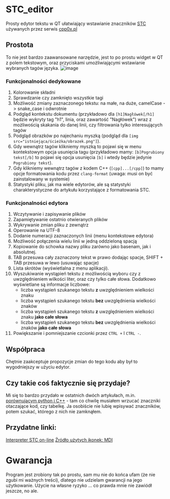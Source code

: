 # STC_editor
Prosty edytor tekstu w QT ułatwiający wstawianie znaczników [STC](https://cpp0x.pl/kursy/Kurs-STC/169) używanych przez serwis [cpp0x.pl](https://cpp0x.pl/)

## Prostota
To nie jest bardzo zaawansowane narzędzie, jest to po prostu widget w QT z polem tekstowym, oraz przyciskami umożliwiającymi wstawianie wybranych tagów języka.
![image](https://github.com/user-attachments/assets/17571fce-a89c-4c99-a38a-fd72ee65c7d5)

### Funkcjonalności dedykowane
1. Kolorowanie składni
2. Sprawdzanie czy zamknięto wszystkie tagi
3. Możliwość zmiany zaznaczonego tekstu: na małe, na duże, camelCase -> snake_case i odwrotnie
4. Podgląd kontekstu dokumentu (przykładowo dla `[h1]Nagłówek[/h1]` będzie wykryty tag "h1", linia, oraz zawartość "Nagłówek") wraz z możliwością skakania do danej linii, czy filtrowania tylko interesujących tagów
5. Podgląd obrazków po najechaniu myszką (podgląd dla `[img src="istniejąca/ścieżka/obrazek.png"]`).
6. Gdy wewnątrz tagów klikniemy myszką to pojawi się w menu kontekstowym opcja usunięcia tagu (przykładowo mamy: `[b]Pogrubiony tekst[/b]` to pojawi się opcja usunięcia `[b]` i wtedy będzie jedynie `Pogrubiony tekst`).
7. Gdy klikniemy wewnątrz tagów z kodem C++ (`[cpp]...[/cpp]`) to mamy opcje formatowania kodu przez `clang-format` (uwaga: musi on być zainstalowany w systemie)
8. Statystyki pliku, jak ma wiele edytorów, ale są statystyki charakterystyczne do artykułu korzystające z formatowania STC.

### Funkcjonalności edytora
1. Wczytywanie i zapisywanie plików
2. Zapamiętywanie ostatnio otwieranych plików
3. Wykrywanie zmian pliku z zewnątrz
4. Operowanie na UTF-8
5. Dodanie numeracji zaznaczonych linii (menu kontekstowe edytora)
6. Możliwość połączenia wielu linii w jedną oddzieloną spacją
7. Kopiowanie do schowka nazwy pliku zarówno jako basenam, jak i absolutnej.
8. TAB przesuwa cały zaznaczony tekst w prawo dodając spacje, SHIFT + TAB przesuwa w lewo (usuwając spacje)
9. Lista skrótów (wyświetlalna z menu aplikacji).
10. Wyszukiwanie wystąpień tekstu z możliwością wyboru czy z uwzględnieniem wilkości liter, oraz czy tylko całe słowa. Dodatkowo wyświetlane są informacje liczbowe:
    - liczba wystąpień szukanego tekstu **z** uwzględnieniem wielkości znaku
    - liczba wystąpień szukanego tekstu **bez** uwzględnienia wielkości znaków
    - liczba wystąpień szukanego tekstu **z** uwzględnieniem wielkości znaku **jako całe słowa**
    - liczba wystąpień szukanego tekstu **bez** uwzględnienia wielkości znaków **jako całe słowa**
11. Powiększanie i pomniejszanie czcionki przez `CTRL +` I `CTRL -`.

## Współpraca
Chętnie zaakceptuje propozycje zmian do tego kodu aby był to wygodniejszy w użyciu edytor.

## Czy takie coś faktycznie się przydaje?
Mi się to bardzo przydało w ostatnich dwóch artykułach, m.in. [porównującym python i C++](https://cpp0x.pl/artykuly/Inne-artykuly/Porownanie-C++-i-Python-roznice-w-skladni-i-podejsciu-programistycznym/99) - tam co chwilę musiałem wrzucać znaczniki otaczające kod, czy tabelkę. Ja osobiście nie lubię wpisywać znaczników, potem szukać, którego z nich nie zamknąłem.

## Przydatne linki:
[Interpreter STC on-line](https://cpp0x.pl/stc/)
[Źródło użytych ikonek: MDI](https://pictogrammers.com/library/mdi/)


# Gwarancja
Program jest zrobiony tak po prostu, sam mu nie do końca ufam (że nie zgubi mi ważnych treści), dlatego nie udzielam gwarancji na jego użytkowanie.
Użycie na własne ryzyko ... co prawda mnie nie zawiódł jeszcze, no ale.
